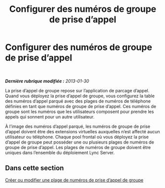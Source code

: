 ﻿---
title: Configurer des numéros de groupe de prise d’appel
TOCTitle: Configurer des numéros de groupe de prise d’appel
ms:assetid: 5cc67f0b-d70d-446a-8db1-befda8671121
ms:mtpsurl: https://technet.microsoft.com/fr-fr/library/JJ945631(v=OCS.15)
ms:contentKeyID: 53095429
ms.date: 05/20/2016
mtps_version: v=OCS.15
ms.translationtype: HT
---

# Configurer des numéros de groupe de prise d’appel

 

_**Dernière rubrique modifiée :** 2013-01-30_

La prise d’appel de groupe repose sur l’application de parcage d’appel. Quand vous déployez la prise d’appel de groupe, vous configurez la table des numéros d’appel parqué avec des plages de numéros de téléphone définies en tant que numéros de groupe de prise d’appel. Ces numéros de groupe sont les numéros que les utilisateurs composent pour prendre les appels qui sonnent pour un autre utilisateur.

À l’image des numéros d’appel parqué, les numéros de groupe de prise d’appel doivent être des extensions virtuelles auxquelles n’est affecté aucun utilisateur ou téléphone. Chaque pool frontal où vous déployez la prise d’appel de groupe peut posséder une ou plusieurs plages de numéros de groupe de prise d’appel. Les plages de numéros de groupe doivent être uniques dans l’ensemble du déploiement Lync Server.

## Dans cette section

[Créer ou modifier une plage de numéros de prise d’appel de groupe](lync-server-2013-create-or-modify-a-group-call-pickup-number-range.md)

